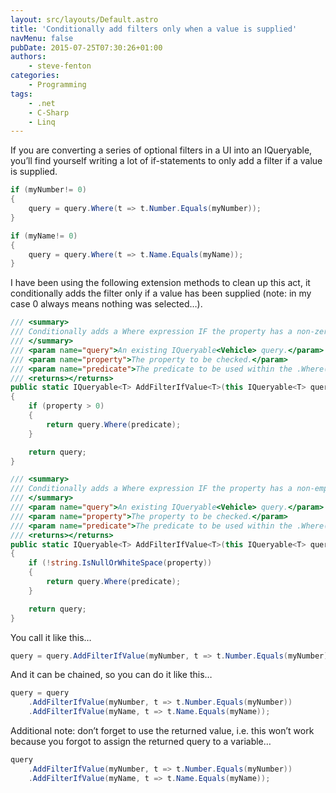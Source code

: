```yaml
---
layout: src/layouts/Default.astro
title: 'Conditionally add filters only when a value is supplied'
navMenu: false
pubDate: 2015-07-25T07:30:26+01:00
authors:
    - steve-fenton
categories:
    - Programming
tags:
    - .net
    - C-Sharp
    - Linq
---
```


If you are converting a series of optional filters in a UI into an IQueryable, you’ll find yourself writing a lot of if-statements to only add a filter if a value is supplied.

```csharp
if (myNumber!= 0)
{
    query = query.Where(t => t.Number.Equals(myNumber));
}

if (myName!= 0)
{
    query = query.Where(t => t.Name.Equals(myName));
}
```

I have been using the following extension methods to clean up this act, it conditionally adds the filter only if a value has been supplied (note: in my case 0 always means nothing was selected…).

```csharp
/// <summary>
/// Conditionally adds a Where expression IF the property has a non-zero value
/// </summary>
/// <param name="query">An existing IQueryable<Vehicle> query.</param>
/// <param name="property">The property to be checked.</param>
/// <param name="predicate">The predicate to be used within the .Where() method.</param>
/// <returns></returns>
public static IQueryable<T> AddFilterIfValue<T>(this IQueryable<T> query, int property, Expression<Func<T, bool>> predicate)
{
    if (property > 0)
    {
        return query.Where(predicate);
    }

    return query;
}

/// <summary>
/// Conditionally adds a Where expression IF the property has a non-empty value
/// </summary>
/// <param name="query">An existing IQueryable<Vehicle> query.</param>
/// <param name="property">The property to be checked.</param>
/// <param name="predicate">The predicate to be used within the .Where() method.</param>
/// <returns></returns>
public static IQueryable<T> AddFilterIfValue<T>(this IQueryable<T> query, string property, Expression<Func<T, bool>> predicate)
{
    if (!string.IsNullOrWhiteSpace(property))
    {
        return query.Where(predicate);
    }

    return query;
}
```

You call it like this…

```csharp
query = query.AddFilterIfValue(myNumber, t => t.Number.Equals(myNumber));
```

And it can be chained, so you can do it like this…

```csharp
query = query
    .AddFilterIfValue(myNumber, t => t.Number.Equals(myNumber))
    .AddFilterIfValue(myName, t => t.Name.Equals(myName));
```

Additional note: don’t forget to use the returned value, i.e. this won’t work because you forgot to assign the returned query to a variable…

```csharp
query
    .AddFilterIfValue(myNumber, t => t.Number.Equals(myNumber))
    .AddFilterIfValue(myName, t => t.Name.Equals(myName));
```